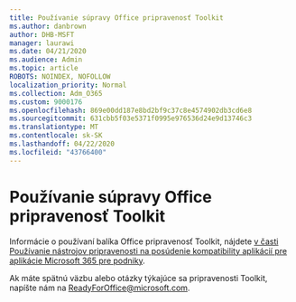 ```yaml
---
title: Používanie súpravy Office pripravenosť Toolkit
ms.author: danbrown
author: DHB-MSFT
manager: laurawi
ms.date: 04/21/2020
ms.audience: Admin
ms.topic: article
ROBOTS: NOINDEX, NOFOLLOW
localization_priority: Normal
ms.collection: Adm_O365
ms.custom: 9000176
ms.openlocfilehash: 869e00dd187e8bd2bf9c37c8e4574902db3cd6e8
ms.sourcegitcommit: 631cbb5f03e5371f0995e976536d24e9d13746c3
ms.translationtype: MT
ms.contentlocale: sk-SK
ms.lasthandoff: 04/22/2020
ms.locfileid: "43766400"
---
```

# <a name="using-the-office-readiness-toolkit"></a>Používanie súpravy Office pripravenosť Toolkit

Informácie o používaní balíka Office pripravenosť Toolkit, nájdete [v časti Používanie nástrojov pripravenosti na posúdenie kompatibility aplikácií pre aplikácie Microsoft 365 pre podniky](https://docs.microsoft.com/DeployOffice/use-the-readiness-toolkit-to-assess-application-compatibility-for-office-365-pro).

Ak máte spätnú väzbu alebo otázky týkajúce sa pripravenosti Toolkit, napíšte nám na ReadyForOffice@microsoft.com.
